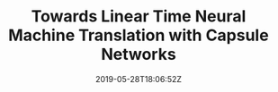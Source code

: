 ---
title: "Towards Linear Time Neural Machine Translation with Capsule Networks"
authors:
- Mingxuan Wang
- Jun Xie
- Zhixing Tan
- Jinsong Su
- Deyi Xiong
- Lei Li
author_notes:
- 
- 
- 
- 
- 
- 
date: "2019-05-28T18:06:52Z"
publishDate: "2025-05-28T18:06:52Z"
publication_types: []
publication: "**In Proc. of EMNLP 2019.** (CCF-B类)"
---